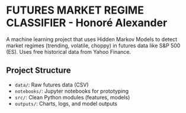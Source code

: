 # FUTURES MARKET REGIME CLASSIFIER - Honoré Alexander

A machine learning project that uses Hidden Markov Models to detect market regimes (trending, volatile, choppy) in futures data like S&P 500 (ES). Uses free historical data from Yahoo Finance.

## Project Structure

- `data/`: Raw futures data (CSV)
- `notebooks/`: Jupyter notebooks for prototyping
- `src/`: Clean Python modules (features, models)
- `outputs/`: Charts, logs, and model outputs
